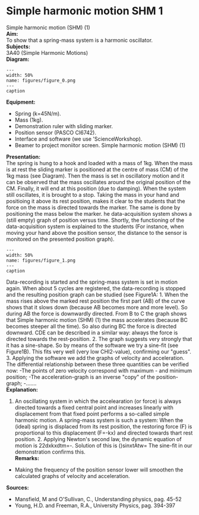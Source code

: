 # Simple harmonic motion  SHM   1  
 Simple harmonic motion (SHM) (1)    
<b> Aim: </b>  
 To show that a spring-mass system is a harmonic oscillator.    
<b> Subjects: </b>  
 3A40 (Simple Harmonic Motions)   
<b> Diagram: </b>  
   
```{figure} figures/figure_0.png  
---  
width: 50%  
name: figures/figure_0.png  
---  
caption  
``` 
      
<b> Equipment: </b>  
 
 *  Spring (k=45N/m). 
 *  Mass (1kg). 
 *  Demonstration ruler with sliding marker. 
 *  Position sensor (PASCO CI6742). 
 *  Interface and software (we use 'ScienceWorkshop). 
 *  Beamer to project moniitor screen. Simple harmonic motion (SHM) (1)
    
<b> Presentation: </b>  
 The spring is hung to a hook and loaded with a mass of 1kg. When the mass is at rest the sliding marker is positioned at the centre of mass (CM) of the 1kg mass (see Diagram). Then the mass is set in oscillatory motion and it can be observed that the mass oscillates around the original position of the CM. Finally, it will end at this position (due to damping). When the system still oscillates, it is brought to a stop. Taking the mass in your hand and positioing it above its rest position, makes it clear to the students that the force on the mass is directed towards the marker. The same is done by positioning the mass below the marker. he data-acquisition system shows a (still empty) graph of position versus time. Shortly, the functioning of the data-acquisition system is explained to the students (For instance, when moving your hand above the position sensor, the distance to the sensor is monitored on the presented position graph).   
```{figure} figures/figure_1.png  
---  
width: 50%  
name: figures/figure_1.png  
---  
caption  
``` 
 Data-recording is started and the spring-mass system is set in motion again. When about 5 cycles are registered, the data-recording is stopped and the resulting position graph can be studied (see Figure1A: 1. When the mass rises above the marked rest position the first part (AB) of the curve shows that it slows down (because AB becomes more and more level). So during AB the force is downwardly directed. From B to C the graph shows that Simple harmonic motion (SHM) (1)   the mass accelerates (because BC becomes steeper all the time). So also during BC the force is directed downward. CDE can be described in a similar way: always the force is directed towards the rest-position.  2. The graph suggests very strongly that it has a sine-shape. So by means of the software we try a sine-fit (see Figure1B). This fits very well (very low CHI2-value), confirming our "guess". 3. Applying the software we add the graphs of velocity and acceleration. The differential relationship between these three quantities can be verified now: -The points of zero velocity correspond with maximum - and minimum position; -The acceleration-graph is an inverse "copy" of the position-graph; -…….   
<b> Explanation: </b>  
 1. An oscillating system in which the accelearation (or force) is always directed towards a fixed central point and increases linearly with displacement from that fixed point performs a so-called simple harmonic motion. A spring-mass system is such a system: When the (ideal) spring is displaced from its rest position, the restoring force (F) is proportional to this displacement (F=-kx) and directed towards thart rest position. 2. Applying Newton's second law, the dynamic equation of motion is 22dxkxdtm=-. Solution of this is ()sinxtAtw= The sine-fit in our demonstration confirms this.    
<b> Remarks: </b>  
 
 *  Making the frequency of the position sensor lower will smoothen the calculated graphs of velocity and acceleration.
   
<b> Sources: </b>  
 
 *  Mansfield, M and O'Sullivan, C., Understanding physics, pag. 45-52 
 *  Young, H.D. and Freeman, R.A., University Physics, pag. 394-397
  